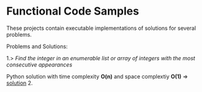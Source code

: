 # Functional Code Samples

These projects contain executable implementations of solutions for several problems.

Problems and Solutions:

1.> *Find the integer in an enumerable list or array of integers with the most consecutive appearances* 

Python solution with time complexity **O(n)** and space complextiy **O(1)** => [solution](/functional/cs_problems/python/most_consecutive_item)
2. 
